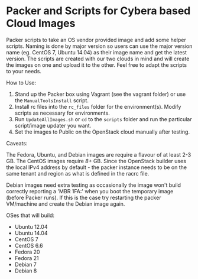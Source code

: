 # Packer and Scripts for Cybera based Cloud Images

Packer scripts to take an OS vendor provided image and add some helper scripts. Naming is done by major version so users can use the major version name (eg. CentOS 7, Ubuntu 14.04) as their image name and get the latest version. The scripts are created with our two clouds in mind and will create the images on one and upload it to the other. Feel free to adapt the scripts to your needs.

How to Use:

  1. Stand up the Packer box using Vagrant (see the vagrant folder) or use the `ManualToolsInstall` script.
  2. Install rc files into the `rc_files` folder for the environment(s). Modify scripts as necessary for environments.
  3. Run `UpdateAllImages.sh` or `cd` to the `scripts` folder and run the particular script/image updater you want. 
  4. Set the images to Public on the OpenStack cloud manually after testing.

Caveats:

The Fedora, Ubuntu, and Debian images are require a flavour of at least 2-3 GB. The CentOS images require *8+* GB. Since the OpenStack builder uses the local IPv4 address by default - the packer instance needs to be on the same tenant and region as what is defined in the racrc file.

Debian images need extra testing as occasionally the image won't build correctly reporting a 'MBR 1FA:' when you boot the temporary image (before Packer runs). If this is the case try restarting the packer VM/machine and create the Debian image again.

OSes that will build:

  * Ubuntu 12.04
  * Ubuntu 14.04
  * CentOS 7
  * CentOS 6.6
  * Fedora 20
  * Fedora 21
  * Debian 7
  * Debian 8


